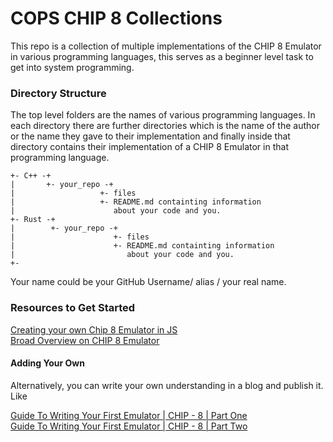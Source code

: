 # COPS CHIP 8 Collections

This repo is a collection of multiple implementations of the CHIP 8 Emulator in various programming languages, this serves as a beginner level task to get into system programming.




### Directory Structure

The top level folders are the names of various programming languages. In each directory there are further directories which is the name of the author or the name they gave to their implementation and finally inside that directory contains their implementation of a CHIP 8 Emulator in that programming language.

```
+- C++ -+
|	  	+- your_repo -+
|	  				+- files
|	  				+- README.md containting information
|	  				   about your code and you.
+- Rust -+
|	  	 +- your_repo -+
|	  				   +- files
|	  				   +- README.md containting information
|	  				      about your code and you.
+-
```

Your name could be your GitHub Username/ alias / your real name.



### Resources to Get Started

[Creating your own Chip 8 Emulator in JS](https://www.freecodecamp.org/news/creating-your-very-own-chip-8-emulator/)  
[Broad Overview on CHIP 8 Emulator](https://tobiasvl.github.io/blog/write-a-chip-8-emulator/)

#### Adding Your Own

Alternatively, you can write your own understanding in a blog and publish it. Like

[Guide To Writing Your First Emulator | CHIP - 8 | Part One](https://literaleval.hashnode.dev/guide-to-writing-your-first-emulator-or-chip-8/)  
[Guide To Writing Your First Emulator | CHIP - 8 | Part Two](https://literaleval.hashnode.dev/guide-to-writing-your-first-emulator-chip-8/)
